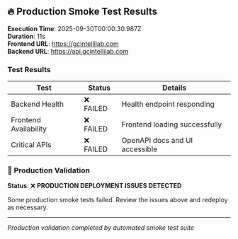 

## 🔥 Production Smoke Test Results

**Execution Time**: 2025-09-30T00:00:30.987Z  
**Duration**: 11s  
**Frontend URL**: https://gcintellilab.com  
**Backend URL**: https://api.gcintellilab.com  

### Test Results
| Test | Status | Details |
|------|--------|---------|
| Backend Health | ❌ FAILED | Health endpoint responding |
| Frontend Availability | ❌ FAILED | Frontend loading successfully |
| Critical APIs | ❌ FAILED | OpenAPI docs and UI accessible |

### 🎯 Production Validation
**Status**: ❌ **PRODUCTION DEPLOYMENT ISSUES DETECTED**

Some production smoke tests failed. Review the issues above and redeploy as necessary.

---
*Production validation completed by automated smoke test suite*
